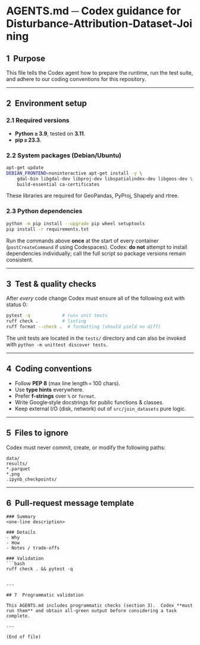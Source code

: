# AGENTS.md ─ Codex guidance for Disturbance‑Attribution‑Dataset‑Joining

## 1  Purpose

This file tells the Codex agent how to prepare the runtime, run the test
suite, and adhere to our coding conventions for this repository.

---

## 2  Environment setup

### 2.1 Required versions

* **Python ≥ 3.9**, tested on **3.11**.
* **pip ≥ 23.3**.

### 2.2 System packages (Debian/Ubuntu)

```bash
apt-get update
DEBIAN_FRONTEND=noninteractive apt-get install -y \
    gdal-bin libgdal-dev libproj-dev libspatialindex-dev libgeos-dev \
    build-essential ca-certificates
```

These libraries are required for GeoPandas, PyProj, Shapely and
rtree.

### 2.3 Python dependencies

```bash
python -m pip install --upgrade pip wheel setuptools
pip install -r requirements.txt
```

Run the commands above **once** at the start of every container
(`postCreateCommand` if using Codespaces).
Codex: **do not** attempt to install dependencies individually; call the
full script so package versions remain consistent.

---

## 3  Test & quality checks

After *every* code change Codex must ensure all of the following exit
with status 0:

```bash
pytest -q            # runs unit tests
ruff check .         # linting
ruff format --check .  # formatting (should yield no diff)
```

The unit tests are located in the `tests/` directory and can also be
invoked with `python -m unittest discover tests`.

---

## 4  Coding conventions

* Follow **PEP 8** (max line length = 100 chars).
* Use **type hints** everywhere.
* Prefer **f‑strings** over `%` or `format`.
* Write Google‑style docstrings for public functions & classes.
* Keep external I/O (disk, network) out of `src/join_datasets` pure
  logic.

---

## 5  Files to ignore

Codex must never commit, create, or modify the following paths:

```
data/
results/
*.parquet
*.png
.ipynb_checkpoints/
```

---

## 6  Pull‑request message template

````
### Summary
<one‑line description>

### Details
- Why
- How
- Notes / trade‑offs

### Validation
```bash
ruff check . && pytest -q
````

```

---

## 7  Programmatic validation

This AGENTS.md includes programmatic checks (section 3).  Codex **must
run them** and obtain all‑green output before considering a task
complete.  

---

(End of file)

```

